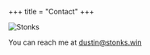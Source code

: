 +++
title = "Contact"
+++

![Stonks](../images/stonks-ghibli.png "Stonks go up!")

You can reach me at [dustin@stonks.win](mailto:dustin@stonks.win)
